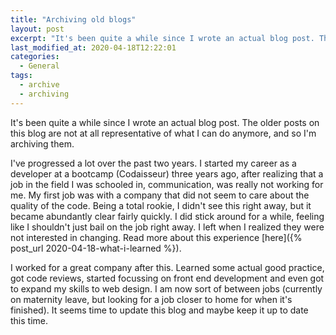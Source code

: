 ```yaml
---
title: "Archiving old blogs"
layout: post
excerpt: "It's been quite a while since I wrote an actual blog post. The older posts on this blog are not at all representative of what I can do anymore, and so I'm archiving them."
last_modified_at: 2020-04-18T12:22:01
categories:
  - General
tags:
  - archive
  - archiving
---
```


It's been quite a while since I wrote an actual blog post. The older posts on this blog are not at all representative of what I can do anymore, and so I'm archiving them.

I've progressed a lot over the past two years. I started my career as a developer at a bootcamp (Codaisseur) three years ago, after realizing that a job in the field I was schooled in, communication, was really not working for me. My first job was with a company that did not seem to care about the quality of the code. Being a total rookie, I didn't see this right away, but it became abundantly clear fairly quickly. I did stick around for a while, feeling like I shouldn't just bail on the job right away. I left when I realized they were not interested in changing. Read more about this experience [here]({% post_url 2020-04-18-what-i-learned %}).

I worked for a great company after this. Learned some actual good practice, got code reviews, started focussing on front end development and even got to expand my skills to web design. I am now sort of between jobs (currently on maternity leave, but looking for a job closer to home for when it's finished). It seems time to update this blog and maybe keep it up to date this time.